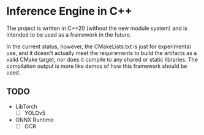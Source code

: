 # Inference Engine in C++

The project is written in C++20 (without the new module system) and is intended to be used as a framework in the future.

In the current status, however, the CMakeLists.txt is just for experimental use, and it doesn't actually meet the requirements to build the artifacts as a valid CMake target, nor does it compile to any shared or static libraries. The compilation output is more like demos of how this framework should be used.

## TODO

- LibTorch
  - [ ] YOLOv5
- ONNX Runtime
  - [ ] OCR
